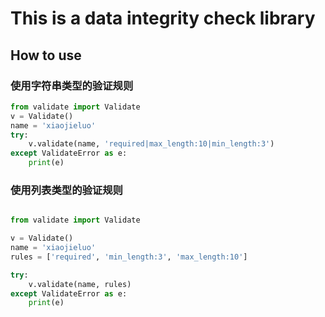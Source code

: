 # This is a data integrity check library

## How to use

### 使用字符串类型的验证规则

```python
from validate import Validate
v = Validate()
name = 'xiaojieluo'
try:
    v.validate(name, 'required|max_length:10|min_length:3')
except ValidateError as e:
    print(e)
```

### 使用列表类型的验证规则

```python

from validate import Validate

v = Validate()
name = 'xiaojieluo'
rules = ['required', 'min_length:3', 'max_length:10']

try:
    v.validate(name, rules)
except ValidateError as e:
    print(e)
```
